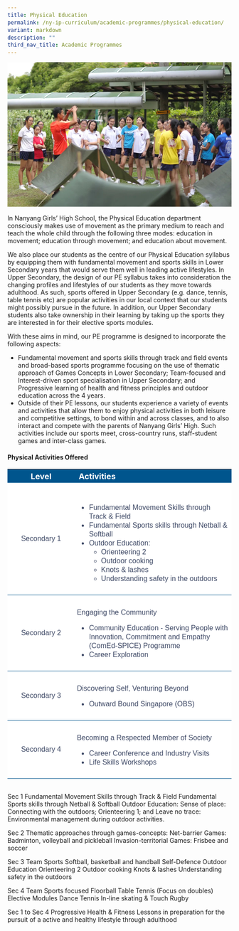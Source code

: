 ```yaml
---
title: Physical Education
permalink: /ny-ip-curriculum/academic-programmes/physical-education/
variant: markdown
description: ""
third_nav_title: Academic Programmes
---
```

<img src="/images/outdoor_ed2.jpg">

In Nanyang Girls’ High School, the Physical Education department consciously makes use of movement as the primary medium to reach and teach the whole child through the following three modes: 
education in movement; 
education through movement; and 
education about movement.

We also place our students as the centre of our Physical Education syllabus by equipping them with fundamental movement and sports skills in Lower Secondary years that would serve them well in leading active lifestyles. In Upper Secondary, the design of our PE syllabus takes into consideration the changing profiles and lifestyles of our students as they move towards adulthood. As such, sports offered in Upper Secondary (e.g. dance, tennis, table tennis etc) are popular activities in our local context that our students might possibly pursue in the future. In addition, our Upper Secondary students also take ownership in their learning by taking up the sports they are interested in for their elective sports modules. 

With these aims in mind, our PE programme is designed to incorporate the following aspects:
<ul>
	<li>Fundamental movement and sports skills through track and field events and broad-based sports programme focusing on the use of thematic approach of Games Concepts in Lower Secondary;
Team-focused and Interest-driven sport specialisation in Upper Secondary; and 
		Progressive learning of health and fitness principles and outdoor education across the 4 years.</li>
	<li>Outside of their PE lessons, our students experience a variety of events and activities that allow them to enjoy physical activities in both leisure and competitive settings, to bond within and across classes, and to also interact and compete with the parents of Nanyang Girls’ High. Such activities include our sports meet, cross-country runs, staff-student games and inter-class games.</li></ul>

#### Physical Activities Offered

<style type="text/css">
.lsp  {border-collapse:collapse;border-spacing:0;}
.lsp td{ font-family:Arial, sans-serif; overflow:hidden;padding:10px 5px;word-break:normal;}
.lsp .th-30{ background-color:#00558D; color:#FFF;text-align:center;vertical-align:top;font-size:18px; vertical-align: middle; width:30%;}
.lsp .th-70{ background-color:#00558D; color:#FFF;text-align:left;vertical-align:top;font-size:18px; vertical-align: middle; width:70%;}
.lsp .tg-30{background-color:#FFF;color:#3c4764;text-align:center;border-bottom:1px solid #00558D !important; font-size:16px !important; width:30%;;vertical-align:middle;}	
.lsp .tg-70{background-color:#FFF;color:#3c4764;text-align:left;vertical-align:middle; border-bottom:1px solid #00558D !important; font-size:16px !important; width:70%; padding-top:30px;}	
.lsp ul li{line-height:20px; font-size:16px !important;}	
</style>

<table style="width: 100%" class="lsp">  
<tbody>
<tr>
  <th class="th-30">Level</th>
	<th class="th-70">Activities</th>
</tr>
<tr>
    <td class="tg-30">Secondary 1</td>
	<td class="tg-70"> 
			<ul>
				<li>Fundamental Movement Skills through Track &amp; Field</li>
				<li>Fundamental Sports skills through Netball &amp; Softball</li>
				<li>Outdoor Education:
					<ul>
						<li>Orienteering 2</li>
						<li>Outdoor cooking</li>
						<li>Knots &amp; lashes</li>
						<li>Understanding safety in the outdoors</li></ul>
				</li>
		</ul></td>	
</tr>
<tr>
    <td class="tg-30">Secondary 2</td>
	<td class="tg-70"><span class="head">Engaging the Community</span><br> 
			<ul>
				<li>Community Education - Serving People with Innovation, Commitment and Empathy (ComEd-SPICE) Programme</li>
				<li>Career Exploration</li>
			</ul></td>	
</tr>
	<tr>
    <td class="tg-30"> Secondary 3</td>
		<td class="tg-70"><span class="head">Discovering Self, Venturing Beyond</span><br> 
			<ul>
				<li>Outward Bound Singapore (OBS)</li>
			</ul></td>	
</tr>
	<tr>
    <td class="tg-30"> Secondary 4</td>
	<td class="tg-70"><span class="head">Becoming a Respected Member of Society</span><br> 
			<ul>
				<li>Career Conference and Industry Visits</li>
				<li>Life Skills Workshops</li>
			</ul></td>	
</tr>
	</tbody>
	</table>
<br>
Sec 1
Fundamental Movement Skills through Track &amp; Field
Fundamental Sports skills through Netball &amp; Softball
Outdoor Education:
Sense of place: Connecting with the outdoors;
Orienteering 1; and
Leave no trace: Environmental management during outdoor activities.

Sec 2
Thematic approaches through games-concepts:
Net-barrier Games: Badminton, volleyball and pickleball
Invasion-territorial Games: Frisbee and soccer

Sec 3
Team Sports 
Softball, basketball and handball
Self-Defence
Outdoor Education
Orienteering 2
Outdoor cooking
Knots &amp; lashes
Understanding safety in the outdoors

Sec 4
Team Sports focused
Floorball
Table Tennis (Focus on doubles)
Elective Modules
Dance
Tennis
In-line skating &amp; Touch Rugby

Sec 1 to Sec 4
Progressive Health &amp; Fitness Lessons in preparation for the pursuit of a active and healthy lifestyle through adulthood